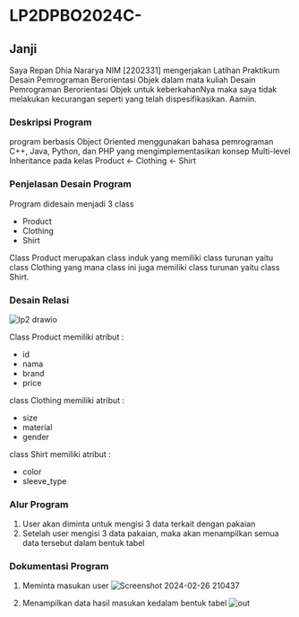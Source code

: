 # LP2DPBO2024C-

## Janji
Saya Repan Dhia Nararya NIM [2202331] mengerjakan Latihan Praktikum Desain Pemrograman Berorientasi Objek dalam mata kuliah
Desain Pemrograman Berorientasi Objek untuk keberkahanNya maka saya tidak
melakukan kecurangan seperti yang telah dispesifikasikan. Aamiin.

### Deskripsi Program
program berbasis Object Oriented menggunakan bahasa pemrograman C++, Java, Python, dan PHP yang 
mengimplementasikan konsep Multi-level Inheritance pada kelas Product <- Clothing <- Shirt

### Penjelasan Desain Program
Program didesain menjadi 3 class

+ Product
+ Clothing
+ Shirt

Class Product merupakan class induk yang memiliki class turunan yaitu class Clothing yang mana class ini juga memiliki class turunan yaitu class Shirt.

### Desain Relasi
![lp2 drawio](https://github.com/RepanDh/LP2DPBO2024C-/assets/133224998/01e87b31-40b6-4e56-80d5-0dcaa198af90)

Class Product memiliki atribut :
+ id
+ nama
+ brand
+ price

class Clothing memiliki atribut :
+ size
+ material
+ gender

class Shirt memiliki atribut :
+ color
+ sleeve_type

### Alur Program
1. User akan diminta untuk mengisi 3 data terkait dengan pakaian
2. Setelah user mengisi 3 data pakaian, maka akan menampilkan semua data tersebut dalam bentuk tabel

### Dokumentasi Program
1. Meminta masukan user
  ![Screenshot 2024-02-26 210437](https://github.com/RepanDh/LP2DPBO2024C-/assets/133224998/1efea1ba-6957-4d72-ab49-06f49d6a1010)

2. Menampilkan data hasil masukan kedalam bentuk tabel
   ![out](https://github.com/RepanDh/LP2DPBO2024C-/assets/133224998/0339f3bc-8943-4efc-ae3d-e1a099ffabfc)
